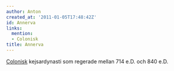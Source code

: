 ```yaml
---
author: Anton
created_at: '2011-01-05T17:48:42Z'
id: Annerva
links:
  mention:
  - Colonisk
title: Annerva
---
```


[Colonisk] kejsardynasti som regerade mellan 714 e.D. och 840 e.D.

  [Colonisk]: Colonisk
